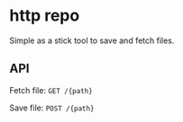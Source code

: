 # http repo

Simple as a stick tool to save and fetch files.


## API

Fetch file: `GET /{path}`

Save file: `POST /{path}`